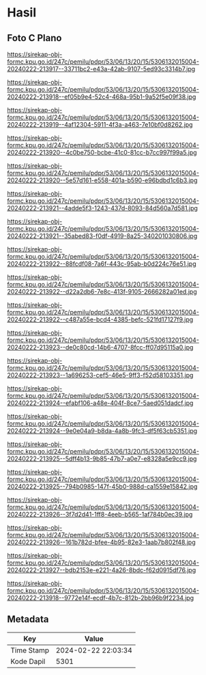 # Hasil

## Foto C Plano

https://sirekap-obj-formc.kpu.go.id/247c/pemilu/pdpr/53/06/13/20/15/5306132015004-20240222-213917--33711bc2-e43a-42ab-9107-5ed93c3314b7.jpg

https://sirekap-obj-formc.kpu.go.id/247c/pemilu/pdpr/53/06/13/20/15/5306132015004-20240222-213918--ef05b9e4-52c4-468a-95b1-9a52f5e09f38.jpg

https://sirekap-obj-formc.kpu.go.id/247c/pemilu/pdpr/53/06/13/20/15/5306132015004-20240222-213919--4af12304-5911-4f3a-a463-7e10bf0d8262.jpg

https://sirekap-obj-formc.kpu.go.id/247c/pemilu/pdpr/53/06/13/20/15/5306132015004-20240222-213920--4c0be750-bcbe-41c0-81cc-b7cc997f99a5.jpg

https://sirekap-obj-formc.kpu.go.id/247c/pemilu/pdpr/53/06/13/20/15/5306132015004-20240222-213920--5e57d161-e558-401a-b590-e96bdbd1c6b3.jpg

https://sirekap-obj-formc.kpu.go.id/247c/pemilu/pdpr/53/06/13/20/15/5306132015004-20240222-213921--4adde5f3-1243-437d-8093-84d560a7d581.jpg

https://sirekap-obj-formc.kpu.go.id/247c/pemilu/pdpr/53/06/13/20/15/5306132015004-20240222-213921--35abed83-f0df-4919-8a25-340201030806.jpg

https://sirekap-obj-formc.kpu.go.id/247c/pemilu/pdpr/53/06/13/20/15/5306132015004-20240222-213922--88fcdf08-7a6f-443c-95ab-b0d224c76e51.jpg

https://sirekap-obj-formc.kpu.go.id/247c/pemilu/pdpr/53/06/13/20/15/5306132015004-20240222-213922--d22a2db6-7e8c-413f-9105-2666282a01ed.jpg

https://sirekap-obj-formc.kpu.go.id/247c/pemilu/pdpr/53/06/13/20/15/5306132015004-20240222-213922--c487a55e-bcd4-4385-befc-521fd17127f9.jpg

https://sirekap-obj-formc.kpu.go.id/247c/pemilu/pdpr/53/06/13/20/15/5306132015004-20240222-213923--de0c80cd-14b6-4707-8fcc-ff07d95115a0.jpg

https://sirekap-obj-formc.kpu.go.id/247c/pemilu/pdpr/53/06/13/20/15/5306132015004-20240222-213923--1a696253-cef5-46e5-9ff3-f52d58103351.jpg

https://sirekap-obj-formc.kpu.go.id/247c/pemilu/pdpr/53/06/13/20/15/5306132015004-20240222-213924--efabf106-a48e-404f-8ce7-5aed051dadcf.jpg

https://sirekap-obj-formc.kpu.go.id/247c/pemilu/pdpr/53/06/13/20/15/5306132015004-20240222-213924--9e0e04a9-b8da-4a8b-9fc3-df5f63cb5351.jpg

https://sirekap-obj-formc.kpu.go.id/247c/pemilu/pdpr/53/06/13/20/15/5306132015004-20240222-213925--5dff4b13-9b85-47b7-a0e7-e8328a5e9cc9.jpg

https://sirekap-obj-formc.kpu.go.id/247c/pemilu/pdpr/53/06/13/20/15/5306132015004-20240222-213925--794b0985-147f-45b0-988d-ca1559e15842.jpg

https://sirekap-obj-formc.kpu.go.id/247c/pemilu/pdpr/53/06/13/20/15/5306132015004-20240222-213926--3f7d2d41-1ff8-4eeb-b565-1af784b0ec39.jpg

https://sirekap-obj-formc.kpu.go.id/247c/pemilu/pdpr/53/06/13/20/15/5306132015004-20240222-213926--161b782d-bfee-4b95-82e3-1aab7b802f48.jpg

https://sirekap-obj-formc.kpu.go.id/247c/pemilu/pdpr/53/06/13/20/15/5306132015004-20240222-213927--bdb2153e-e221-4a26-8bdc-f62d0915df76.jpg

https://sirekap-obj-formc.kpu.go.id/247c/pemilu/pdpr/53/06/13/20/15/5306132015004-20240222-213918--9772e14f-ecdf-4b7c-812b-2bb96b9f2234.jpg


## Metadata

| Key        | Value               |
| ---------- | ------------------- |
| Time Stamp | 2024-02-22 22:03:34 |
| Kode Dapil | 5301                |



